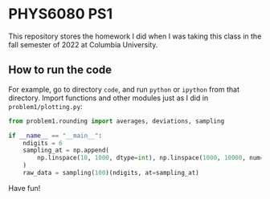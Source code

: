 # PHYS6080 PS1

This repository stores the homework I did when I was taking this class
in the fall semester of 2022 at Columbia University.

## How to run the code

For example, go to directory `code`, and run `python`
or `ipython` from that directory. Import functions and other modules just as I did
in `problem1/plotting.py`:

```python
from problem1.rounding import averages, deviations, sampling

if __name__ == "__main__":
    ndigits = 6
    sampling_at = np.append(
        np.linspace(10, 1000, dtype=int), np.linspace(1000, 10000, num=10, dtype=int)
    )
    raw_data = sampling(100)(ndigits, at=sampling_at)
```

Have fun!
